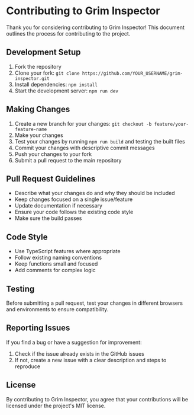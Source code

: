 # Contributing to Grim Inspector

Thank you for considering contributing to Grim Inspector! This document outlines the process for contributing to the project.

## Development Setup

1. Fork the repository
2. Clone your fork: `git clone https://github.com/YOUR_USERNAME/grim-inspector.git`
3. Install dependencies: `npm install`
4. Start the development server: `npm run dev`

## Making Changes

1. Create a new branch for your changes: `git checkout -b feature/your-feature-name`
2. Make your changes
3. Test your changes by running `npm run build` and testing the built files
4. Commit your changes with descriptive commit messages
5. Push your changes to your fork
6. Submit a pull request to the main repository

## Pull Request Guidelines

- Describe what your changes do and why they should be included
- Keep changes focused on a single issue/feature
- Update documentation if necessary
- Ensure your code follows the existing code style
- Make sure the build passes

## Code Style

- Use TypeScript features where appropriate
- Follow existing naming conventions
- Keep functions small and focused
- Add comments for complex logic

## Testing

Before submitting a pull request, test your changes in different browsers and environments to ensure compatibility.

## Reporting Issues

If you find a bug or have a suggestion for improvement:

1. Check if the issue already exists in the GitHub issues
2. If not, create a new issue with a clear description and steps to reproduce

## License

By contributing to Grim Inspector, you agree that your contributions will be licensed under the project's MIT license. 